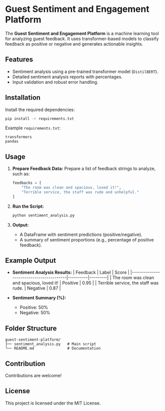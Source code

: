 
# Guest Sentiment and Engagement Platform

The **Guest Sentiment and Engagement Platform** is a machine learning tool for analyzing guest feedback. It uses transformer-based models to classify feedback as positive or negative and generates actionable insights.

## Features
- Sentiment analysis using a pre-trained transformer model (`DistilBERT`).
- Detailed sentiment analysis reports with percentages.
- Input validation and robust error handling.

## Installation

Install the required dependencies:
   ```bash
   pip install -r requirements.txt
   ```

   Example `requirements.txt`:
   ```text
   transformers
   pandas
   ```

## Usage

1. **Prepare Feedback Data:**
   Prepare a list of feedback strings to analyze, such as:
   ```python
   feedbacks = [
       "The room was clean and spacious, loved it!",
       "Terrible service, the staff was rude and unhelpful."
   ]
   ```

2. **Run the Script:**
   ```bash
   python sentiment_analysis.py
   ```

3. **Output:**
   - A DataFrame with sentiment predictions (positive/negative).
   - A summary of sentiment proportions (e.g., percentage of positive feedback).

## Example Output
- **Sentiment Analysis Results:**
  | Feedback                                | Label    | Score   |
  |-----------------------------------------|----------|---------|
  | The room was clean and spacious, loved it! | Positive | 0.95    |
  | Terrible service, the staff was rude.   | Negative | 0.87    |

- **Sentiment Summary (%):**
  - Positive: 50%
  - Negative: 50%

## Folder Structure
```
guest-sentiment-platform/
├── sentiment_analysis.py   # Main script
└── README.md               # Documentation
```

## Contribution
Contributions are welcome!

## License
This project is licensed under the MIT License.